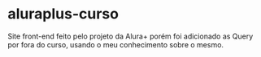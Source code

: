 # aluraplus-curso
Site front-end feito pelo projeto da Alura+ porém foi adicionado as Query por fora do curso, usando o meu conhecimento sobre o mesmo.

